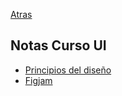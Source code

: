 [Atras](../../README.md)

## Notas Curso UI

- [Principios del diseño](02-principios-ui.md)
- [Figjam](./03-figjam.md)